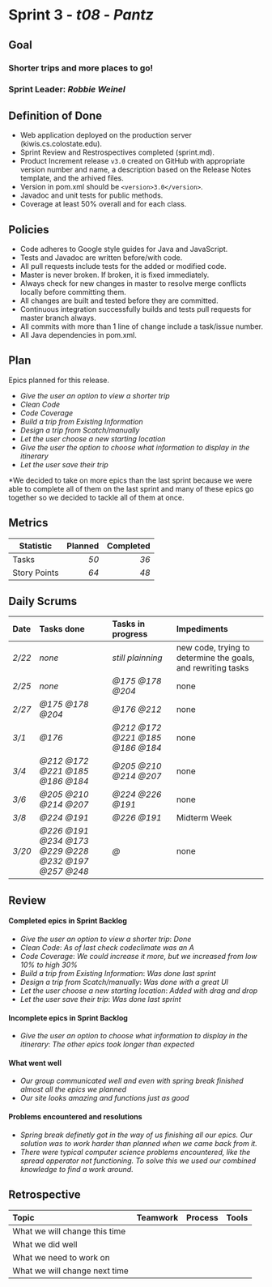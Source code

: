 # Sprint 3 - *t08* - *Pantz*

## Goal

### Shorter trips and more places to go!
### Sprint Leader: *Robbie Weinel*

## Definition of Done

* Web application deployed on the production server (kiwis.cs.colostate.edu).
* Sprint Review and Restrospectives completed (sprint.md).
* Product Increment release `v3.0` created on GitHub with appropriate version number and name, a description based on the Release Notes template, and the arhived files.
* Version in pom.xml should be `<version>3.0</version>`.
* Javadoc and unit tests for public methods.
* Coverage at least 50% overall and for each class.

## Policies

* Code adheres to Google style guides for Java and JavaScript.
* Tests and Javadoc are written before/with code.  
* All pull requests include tests for the added or modified code.
* Master is never broken.  If broken, it is fixed immediately.
* Always check for new changes in master to resolve merge conflicts locally before committing them.
* All changes are built and tested before they are committed.
* Continuous integration successfully builds and tests pull requests for master branch always.
* All commits with more than 1 line of change include a task/issue number.
* All Java dependencies in pom.xml.

## Plan

Epics planned for this release.

* *Give the user an option to view a shorter trip*
* *Clean Code*
* *Code Coverage*
* *Build a trip from Existing Information*
* *Design a trip from Scatch/manually*
* *Let the user choose a new starting location*
* *Give the user the option to choose what information to display in the itinerary*
* *Let the user save their trip*

*We decided to take on more epics than the last sprint because we were able to complete all of them on the last sprint and many of these epics go together so we decided to tackle all of them at once. 

## Metrics

Statistic | Planned | Completed
--- | ---: | ---:
Tasks |  *50*   | *36* 
Story Points |  *64*  | *48* 

## Daily Scrums

Date | Tasks done  | Tasks in progress | Impediments 
:--- | :--- | :--- | :--- 
*2/22* | *none* | *still plainning* | new code, trying to determine the goals, and rewriting tasks
*2/25* | *none* | *@175 @178 @204* | none
*2/27* | *@175 @178 @204* | *@176 @212* | none
*3/1* | *@176* | *@212 @172 @221 @185 @186 @184* | none
*3/4* | *@212 @172 @221 @185 @186 @184* | *@205 @210 @214 @207* | none
*3/6* | *@205 @210 @214 @207* | *@224 @226 @191* | none
*3/8* | *@224 @191* | *@226 @191* | Midterm Week
*3/20* | *@226 @191 @234 @173 @229 @228 @232 @197 @257 @248* | *@* | none
 

## Review

#### Completed epics in Sprint Backlog 
* *Give the user an option to view a shorter trip*:  *Done*
* *Clean Code*:  *As of last check codeclimate was an A*
* *Code Coverage*:  *We could increase it more, but we increased from low 10% to high 30%*
* *Build a trip from Existing Information*:  *Was done last sprint*
* *Design a trip from Scatch/manually*:  *Was done with a great UI*
* *Let the user choose a new starting location*:  *Added with drag and drop*
* *Let the user save their trip*: *Was done last sprint*

#### Incomplete epics in Sprint Backlog 
* *Give the user an option to choose what information to display in the itinerary*: *The other epics took longer than expected*

#### What went well
* *Our group communicated well and even with spring break finished almost all the epics we planned*
* *Our site looks amazing and functions just as good*

#### Problems encountered and resolutions
* *Spring break definetly got in the way of us finishing all our epics. Our solution was to work harder than planned when we came back from it.*
* *There were typical computer science problems encountered, like the spread opperator not functioning. To solve this we used our combined knowledge to find a work around.*

## Retrospective

Topic | Teamwork | Process | Tools
:--- | :--- | :--- | :---
What we will change this time |  |  | 
What we did well |  |  | 
What we need to work on |  |  |
What we will change next time |  |  | 
